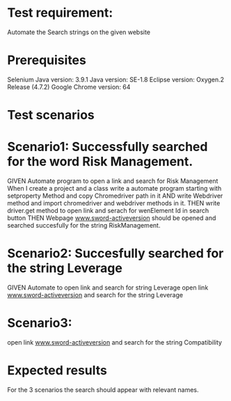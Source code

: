# Test requirement: 
Automate the Search strings on the given website
# Prerequisites
Selenium Java version: 3.9.1
Java version: SE-1.8
Eclipse version: Oxygen.2 Release (4.7.2)
Google Chrome version: 64

# Test scenarios
# Scenario1: Successfully searched for the word Risk Management.
GIVEN Automate program to open a link and search for Risk Management
When I create a project and a class write a automate program starting with setproperty Method and copy Chromedriver path in it
AND write Webdriver method and import chromedriver and webdriver methods in it.
THEN write driver.get method to open link and serach for wenElement Id in search button
THEN Webpage www.sword-activeversion should be opened and searched succesfully for the string RiskManagement. 

# Scenario2: Succesfully searched for the string Leverage
GIVEN Automate to open link and search for string Leverage
open link www.sword-activeversion and search for the string Leverage

# Scenario3: 
open link www.sword-activeversion and search for the string Compatibility

# Expected results
For the 3 scenarios the search should appear with relevant names.
